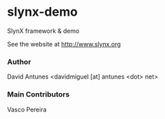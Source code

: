 # slynx-demo
SlynX framework &amp; demo

See the website at http://www.slynx.org

### Author
David Antunes &lt;davidmiguel [at] antunes &lt;dot&gt; net&gt;

### Main Contributors
Vasco Pereira
